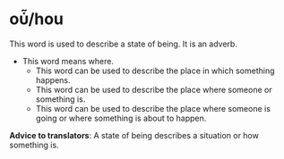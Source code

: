 # οὗ/hou
This word is used to describe a state of being. It is an adverb.

* This word means where.
    * This word can be used to describe the place in which something happens.
    * This word can be used to describe the place where someone or something is.
    * This word can be used to describe the place where someone is going or where something is about to happen. 

**Advice to translators**: A state of being describes a situation or how something is.
